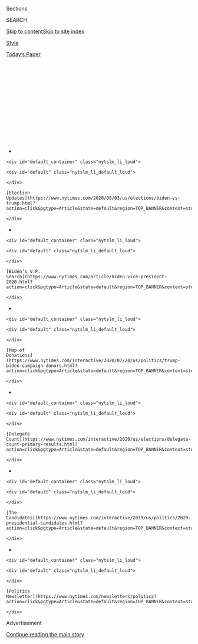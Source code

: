 <div id="app">

<div>

<div>

<div>

<div class="NYTAppHideMasthead css-1q2w90k e1suatyy0">

<div class="section css-ui9rw0 e1suatyy2">

<div class="css-eph4ug er09x8g0">

<div class="css-6n7j50">

</div>

<span class="css-1dv1kvn">Sections</span>

<div class="css-10488qs">

<span class="css-1dv1kvn">SEARCH</span>

</div>

[Skip to content](#site-content)[Skip to site
index](#site-index)

</div>

<div id="masthead-section-label" class="css-1wr3we4 eaxe0e00">

[Style](https://www.nytimes.com/section/style)

</div>

<div class="css-10698na e1huz5gh0">

</div>

</div>

<div id="masthead-bar-one" class="section hasLinks css-15hmgas e1csuq9d3">

<div class="css-uqyvli e1csuq9d0">

</div>

<div class="css-1uqjmks e1csuq9d1">

</div>

<div class="css-9e9ivx">

[](https://myaccount.nytimes.com/auth/login?response_type=cookie&client_id=vi)

</div>

<div class="css-1bvtpon e1csuq9d2">

[Today’s
Paper](https://www.nytimes.com/section/todayspaper)

</div>

</div>

</div>

</div>

<div data-aria-hidden="false">

<div id="site-content" data-role="main">

<div>

<div class="css-1aor85t" style="opacity:0.000000001;z-index:-1;visibility:hidden">

<div class="css-1hqnpie">

<div class="css-epjblv">

<span class="css-17xtcya">[Style](/section/style)</span><span class="css-x15j1o">|</span><span class="css-fwqvlz">TikTok
Teens and K-Pop Stans Say They Sank Trump
Rally</span>

</div>

<div class="css-k008qs">

<div class="css-1iwv8en">

<span class="css-18z7m18"></span>

<div>

</div>

</div>

<span class="css-1n6z4y">https://nyti.ms/37O0txZ</span>

<div class="css-1705lsu">

<div class="css-4xjgmj">

<div class="css-4skfbu" data-role="toolbar" data-aria-label="Social Media Share buttons, Save button, and Comments Panel with current comment count" data-testid="share-tools">

  - 
  - 
  - 
  - 
    
    <div class="css-6n7j50">
    
    </div>

  - 

</div>

</div>

</div>

</div>

</div>

</div>

<div id="NYT_TOP_BANNER_REGION" class="css-13pd83m">

<div>

<div id="styln-elections-notifications-menu" class="section interactive-content interactive-size-medium css-1edisqu">

<div class="css-17ih8de interactive-body">

<div class="nytslm_innerContainer" data-aria-live="polite">

<div class="nytslm_title">

</div>

  - 
    
    <div id="default_container" class="nytslm_li_loud">
    
    <div id="default" class="nytslm_li_default_loud">
    
    </div>
    
    [Election
    Updates](https://www.nytimes.com/2020/08/03/us/elections/biden-vs-trump.html?action=click&pgtype=Article&state=default&region=TOP_BANNER&context=storylines_menu)
    
    </div>

  - 
    
    <div id="default_container" class="nytslm_li_loud">
    
    <div id="default" class="nytslm_li_default_loud">
    
    </div>
    
    [Biden’s V.P.
    Search](https://www.nytimes.com/article/biden-vice-president-2020.html?action=click&pgtype=Article&state=default&region=TOP_BANNER&context=storylines_menu)
    
    </div>

  - 
    
    <div id="default_container" class="nytslm_li_loud">
    
    <div id="default" class="nytslm_li_default_loud">
    
    </div>
    
    [Map of
    Donations](https://www.nytimes.com/interactive/2020/07/24/us/politics/trump-biden-campaign-donors.html?action=click&pgtype=Article&state=default&region=TOP_BANNER&context=storylines_menu)
    
    </div>

  - 
    
    <div id="default_container" class="nytslm_li_loud">
    
    <div id="default" class="nytslm_li_default_loud">
    
    </div>
    
    [Delegate
    Count](https://www.nytimes.com/interactive/2020/us/elections/delegate-count-primary-results.html?action=click&pgtype=Article&state=default&region=TOP_BANNER&context=storylines_menu)
    
    </div>

  - 
    
    <div id="default_container" class="nytslm_li_loud">
    
    <div id="default" class="nytslm_li_default_loud">
    
    </div>
    
    [The
    Candidates](https://www.nytimes.com/interactive/2019/us/politics/2020-presidential-candidates.html?action=click&pgtype=Article&state=default&region=TOP_BANNER&context=storylines_menu)
    
    </div>

  - 
    
    <div id="default_container" class="nytslm_li_loud">
    
    <div id="default" class="nytslm_li_default_loud">
    
    </div>
    
    [Politics
    Newsletter](https://www.nytimes.com/newsletters/politics?action=click&pgtype=Article&state=default&region=TOP_BANNER&context=storylines_menu)
    
    </div>

</div>

</div>

</div>

</div>

</div>

<div id="top-wrapper" class="css-1sy8kpn">

<div id="top-slug" class="css-l9onyx">

Advertisement

</div>

[Continue reading the main
story](#after-top)

<div class="ad top-wrapper" style="text-align:center;height:100%;display:block;min-height:250px">

<div id="top" class="place-ad" data-position="top" data-size-key="top">

</div>

</div>

<div id="after-top">

</div>

</div>

<div>

<div id="sponsor-wrapper" class="css-1hyfx7x">

<div id="sponsor-slug" class="css-19vbshk">

Supported by

</div>

[Continue reading the main
story](#after-sponsor)

<div id="sponsor" class="ad sponsor-wrapper" style="text-align:center;height:100%;display:block">

</div>

<div id="after-sponsor">

</div>

</div>

<div class="css-186x18t">

</div>

<div class="css-1vkm6nb ehdk2mb0">

# TikTok Teens and K-Pop Stans Say They Sank Trump Rally

</div>

Did a successful prank inflate attendance expectations for President
Trump’s rally in Tulsa, Okla.?

<div class="css-18e8msd">

<div class="css-vp77d3 epjyd6m0">

<div class="css-1baulvz">

By [<span class="css-1baulvz" itemprop="name">Taylor
Lorenz</span>](https://www.nytimes.com/by/taylor-lorenz),
[<span class="css-1baulvz" itemprop="name">Kellen
Browning</span>](https://www.nytimes.com/by/kellen-browning) and
[<span class="css-1baulvz last-byline" itemprop="name">Sheera
Frenkel</span>](https://www.nytimes.com/by/sheera-frenkel)

</div>

</div>

  - 
    
    <div class="css-ld3wwf e16638kd2">
    
    Published June 21, 2020Updated July 11,
    2020
    
    </div>

  - 
    
    <div class="css-4xjgmj">
    
    <div class="css-pvvomx" data-role="toolbar" data-aria-label="Social Media Share buttons, Save button, and Comments Panel with current comment count" data-testid="share-tools">
    
      - 
      - 
      - 
      - 
        
        <div class="css-6n7j50">
        
        </div>
    
      - 
    
    </div>
    
    </div>

</div>

</div>

<div class="section meteredContent css-1r7ky0e" name="articleBody" itemprop="articleBody">

<div class="css-79elbk" data-testid="photoviewer-wrapper">

<div class="css-z3e15g" data-testid="photoviewer-wrapper-hidden">

</div>

<div class="css-1a48zt4 ehw59r15" data-testid="photoviewer-children">

![<span class="css-16f3y1r e13ogyst0" data-aria-hidden="true">President
Trump taking the stage in Tulsa, Okla. on
Saturday.</span><span class="css-cnj6d5 e1z0qqy90" itemprop="copyrightHolder"><span class="css-1ly73wi e1tej78p0">Credit...</span><span>Doug
Mills/The New York
Times</span></span>](https://static01.nyt.com/images/2020/07/20/world/20TikTok-spansub/merlin_173759871_a4db2097-8ece-4797-9524-800ea901b9b6-articleLarge.jpg?quality=75&auto=webp&disable=upscale)

</div>

</div>

<div class="css-1fanzo5 StoryBodyCompanionColumn">

<div class="css-53u6y8">

[President
Trump’s](https://www.nytimes.com/2020/06/22/style/trump-tulsa-tie.html)
campaign promised huge crowds at his
[rally](https://www.nytimes.com/2020/07/08/us/politics/trump-rally-portsmouth-new-hampshire.html)
in Tulsa, Okla., on Saturday, but it failed to deliver. Hundreds of
teenage
[TikTok](https://www.nytimes.com/2020/08/03/technology/trump-tiktok-microsoft.html)
users and K-pop fans say they’re at least partially responsible.

Brad Parscale, the chairman of Mr. Trump’s re-election campaign, posted
on Twitter on Monday that the campaign had fielded [more than a
million](https://twitter.com/parscale/status/1272543199647666176?s=20)
ticket requests, but [reporters at the event
noted](https://twitter.com/AsteadWesley/status/1274465912951844866?s=20)
the attendance was lower than expected. The campaign also canceled
planned events outside the rally for an anticipated overflow crowd that
did not materialize.

Tim Murtaugh, a spokesman for the Trump campaign, [said
protesters](https://twitter.com/cmsub/status/1274473814211125249/photo/1)
stopped supporters from entering the rally, held at the BOK Center,
which has a 19,000-seat capacity.

But reporters present said there [were few
protests](https://www.nytimes.com/2020/06/20/us/trump-rally-tulsa.html#link-60a18f83).
According to a spokesman for the Tulsa Fire Department on Sunday, the
fire marshal counted 6,200 scanned tickets of attendees. (That number
would not include staff, media or those in box suites.)

</div>

</div>

<div class="css-1fanzo5 StoryBodyCompanionColumn">

<div class="css-53u6y8">

TikTok users and [fans of Korean pop music
groups](https://www.nytimes.com/2018/12/11/smarter-living/the-edit-k-pop.html)
claimed to have registered potentially hundreds of thousands of tickets
for Mr. Trump’s campaign rally as a prank. After the Trump campaign’s
official account @TeamTrump posted a
[tweet](https://twitter.com/TeamTrump/status/1271205174611259393) asking
supporters to register for free tickets using their phones on June 11,
K-pop fan accounts began sharing the information with followers,
encouraging them to register for the
[rally](https://www.nytimes.com/2020/07/08/us/politics/trump-rally-portsmouth-new-hampshire.html)
— and then not show.

-----

Some of the latest from [Taylor
Lorenz](https://www.nytimes.com/by/taylor-lorenz):

  - [TikTok Users React to Threat to Ban App in
    U.S.](https://www.nytimes.com/2020/07/10/style/tiktok-ban-us-users-influencers-taylor-lorenz.html)

  - [Meet the Original Renegade Dance
    Creator](https://www.nytimes.com/2020/02/13/style/the-original-renegade.html)

  - [TikTok Stars Race to Land Reality TV
    Shows](https://www.nytimes.com/2020/07/09/style/tiktok-stars-race-to-land-reality-shows.html)

  - [How We Report on Internet Culture and the Teens Who Rule
    It](https://www.nytimes.com/2020/07/16/style/taylor-lorenz-internet-culture-reporting.html)

-----

The trend quickly spread on TikTok, where videos with millions of views
instructed viewers to do the same, [as CNN
reported](https://www.cnn.com/2020/06/16/politics/tiktok-trump-tulsa-rally-trnd/index.html)
on Tuesday. “Oh no, I signed up for a Trump rally, and I can’t go,” one
woman joked, along with a fake cough, [in a
TikTok](https://www.tiktok.com/@proloser12245/video/6838621598229056773)
posted on June 15.

Thousands of other users posted similar tweets and videos to TikTok that
racked up millions of views. Representatives for TikTok did not
immediately respond to requests for comment.

</div>

</div>

<div class="css-1fanzo5 StoryBodyCompanionColumn">

<div class="css-53u6y8">

“It spread mostly [through Alt
TikTok](https://www.nytimes.com/2020/06/10/style/elite-tiktok.html) — we
kept it on the quiet side where people do pranks and a lot of activism,”
said the YouTuber Elijah Daniel, 26, who participated in the social
media campaign. “K-pop Twitter and Alt TikTok have a good alliance where
they spread information amongst each other very quickly. They all know
the algorithms and how they can boost videos to get where they want.”

</div>

</div>

<div class="css-cfo9c3">

</div>

<div class="css-1fanzo5 StoryBodyCompanionColumn">

<div class="css-53u6y8">

Many users deleted their posts after 24 to 48 hours in order to conceal
their plan and keep it from spreading into the mainstream internet. “The
majority of people who made them deleted them after the first day
because we didn’t want the Trump campaign to catch wind,” Mr. Daniel
said. “These kids are smart and they thought of everything.”

Twitter users on Saturday night were quick to declare the social media
campaign’s victory. “Actually you just got ROCKED by teens on TikTok,”
Representative Alexandria Ocasio-Cortez of New York
[tweeted](https://twitter.com/AOC/status/1274499021625794565?s=20) in
response to Mr. Parscale, who had tweeted that “radical protestors” had
“interfered” with attendance.

</div>

</div>

![<span class="css-16f3y1r e13ogyst0">President Trump’s rally in Tulsa,
Okla., the site of one of the country’s worst episodes of racial
violence in 1921, angered the city’s black residents. In this news
analysis, we explain what this moment could mean for Mr. Trump’s
re-election
bid.</span><span class="css-cch8ym"><span class="css-1dv1kvn">Credit</span><span class="css-cnj6d5 e1z0qqy90" itemprop="copyrightHolder"><span class="css-1ly73wi e1tej78p0">Credit...</span><span>Doug
Mills/The New York
Times</span></span></span>](https://static01.nyt.com/images/2020/06/20/us/politics/20Tulsa-memo/20Tulsa-memo-videoSixteenByNine3000.jpg)

<div class="css-1fanzo5 StoryBodyCompanionColumn">

<div class="css-53u6y8">

Steve Schmidt, a longtime Republican strategist,
[added](https://twitter.com/SteveSchmidtSES/status/1274486428160811009),
“The teens of America have struck a savage blow against
@realDonaldTrump.”

</div>

</div>

<div class="css-1fanzo5 StoryBodyCompanionColumn">

<div class="css-53u6y8">

“Leftists and online trolls doing a victory lap, thinking they somehow
impacted rally attendance, don’t know what they’re talking about or how
our rallies work,” Mr. Parscale said in a statement on Sunday.
“Registering for a rally means you’ve RSVPed with a cellphone number
and we constantly weed out bogus numbers, as we did with tens of
thousands at the Tulsa rally, in calculating our possible attendee
pool.”

Mary Jo Laupp, a 51-year-old from Fort Dodge, Iowa, [said she had been
watching](https://www.dailydot.com/debug/tiktok-challenge-trump-rally/)black
TikTok users express their frustration about Mr. Trump’s hosting his
rally on
[Juneteenth](https://www.nytimes.com/interactive/2020/06/18/style/juneteenth-celebration.html),
the holiday on June 19. (The rally was later moved to June 20.) She
“vented” her own anger in a [late-night TikTok
video](https://www.tiktok.com/@maryjolaupp/video/6837311838640803078) on
June 11 — and provided a call to
action.

<div id="NYT_MAIN_CONTENT_1_REGION" class="css-9tf9ac">

<div>

<div id="styln-nfldraft-updates-block" class="section interactive-content interactive-size-medium css-1ftcdic">

<div class="css-17ih8de interactive-body">

<div id="styln-briefing-block" data-asset-id="">

<div class="briefing-block-header-section">

# [Latest Updates: 2020 Election](https://www.nytimes.com/2020/08/03/us/elections/biden-vs-trump.html?action=click&pgtype=Article&state=default&region=MAIN_CONTENT_1&context=storylines_live_updates)

<div class="briefing-block-ts">

Updated 2020-08-04T01:23:51.312Z

</div>

</div>

  - [Trump assails mail-in voting anew, citing delays in declaring a
    winner in a New York congressional
    primary.](https://www.nytimes.com/2020/08/03/us/elections/biden-vs-trump.html?action=click&pgtype=Article&state=default&region=MAIN_CONTENT_1&context=storylines_live_updates#link-6494b448)
  - [Obama issues his first slate of 2020
    endorsements.](https://www.nytimes.com/2020/08/03/us/elections/biden-vs-trump.html?action=click&pgtype=Article&state=default&region=MAIN_CONTENT_1&context=storylines_live_updates#link-3de249e6)
  - [In a big shift, Trump is now encouraging mask-wearing in campaign
    emails.](https://www.nytimes.com/2020/08/03/us/elections/biden-vs-trump.html?action=click&pgtype=Article&state=default&region=MAIN_CONTENT_1&context=storylines_live_updates#link-54e34d20)

<div class="briefing-block-footer">

<div class="briefing-block-footer-meta">

[See more
updates](https://www.nytimes.com/2020/08/03/us/elections/biden-vs-trump.html?action=click&pgtype=Article&state=default&region=MAIN_CONTENT_1&context=storylines_live_updates)

</div>

</div>

</div>

</div>

</div>

</div>

</div>

“I recommend all of those of us that want to see this 19,000-seat
auditorium barely filled or completely empty go reserve tickets now, and
leave him standing there alone on the stage,” Ms. Laupp said in the
video.

When she checked her phone the next morning, Ms. Laupp said, the video
was starting to go viral. It has more than 700,000 likes, she added, and
more than two million
views.

</div>

</div>

<div class="css-79elbk" data-testid="photoviewer-wrapper">

<div class="css-z3e15g" data-testid="photoviewer-wrapper-hidden">

</div>

<div class="css-1a48zt4 ehw59r15" data-testid="photoviewer-children">

<div class="css-1xdhyk6 erfvjey0">

<span class="css-1ly73wi e1tej78p0">Image</span>

<div class="css-zjzyr8">

<div data-testid="lazyimage-container" style="height:235.86666666666667px">

</div>

</div>

</div>

<span class="css-16f3y1r e13ogyst0" data-aria-hidden="true">Many of the
arena’s 19,000 seats remained empty as Mr. Trump
spoke.</span><span class="css-cnj6d5 e1z0qqy90" itemprop="copyrightHolder"><span class="css-1ly73wi e1tej78p0">Credit...</span><span>Doug
Mills/The New York Times</span></span>

</div>

</div>

<div class="css-1fanzo5 StoryBodyCompanionColumn">

<div class="css-53u6y8">

She said she believed that at least 17,000 tickets were accounted for
based on comments she received on her TikTok videos, but added that
people reaching out to her said tens of thousands more had been
reserved.

</div>

</div>

<div class="css-1fanzo5 StoryBodyCompanionColumn">

<div class="css-53u6y8">

Ms. Laupp said she was “overwhelmed” and “stunned” by the possibility
that she and the effort [she helped
inspire](https://www.tiktok.com/@maryjolaupp/video/6840619115585998085)
might have contributed to the low rally attendance.

“There are teenagers in this country who participated in this little
no-show protest, who believe that they can have an impact in their
country in the political system even though they’re not old enough to
vote right now,” she said.

</div>

</div>

<div class="css-cfo9c3">

</div>

<div class="css-1fanzo5 StoryBodyCompanionColumn">

<div class="css-53u6y8">

The effort to deprive Mr. Trump of a large crowd spread from Twitter and
TikTok across multiple social media platforms, including Instagram and
Snapchat.

Erin Hoffman, an 18-year-old from upstate New York, said she heard from
a friend on Instagram about the social media campaign. She then spread
it herself via her Snapchat story, and said friends who saw her post
told her they were reserving tickets.

</div>

</div>

<div class="css-1fanzo5 StoryBodyCompanionColumn">

<div class="css-53u6y8">

“Trump has been actively trying to disenfranchise millions of Americans
in so many ways, and to me, this was the protest I was able to perform,”
said Ms. Hoffman, who reserved two tickets herself and persuaded one of
her parents to nab two more. “He doesn’t deserve the platform he has
been given.”

</div>

</div>

<div class="css-cfo9c3">

</div>

<div class="css-1fanzo5 StoryBodyCompanionColumn">

<div class="css-53u6y8">

Ms. Laupp said that many of the people who shared her video added
commentary encouraging people to procure the tickets with fake names and
phone numbers. In the comment section under her own video, TikTok users
exchanged advice on how to acquire a Google Voice number or another
internet-connected phone line.

“We all know the Trump campaign feeds on data, they are constantly
mining these rallies for data,” said Ms. Laupp, who worked on several
rallies for Pete Buttigieg’s campaign for the Democratic nomination for
president. “Feeding them false data was a bonus. The data they think
they have, the data they are collecting from this rally, isn’t
accurate.”

Campaign officials on Sunday said that many people who had signed up
were not supporters, but online tricksters. One campaign adviser claimed
that “troll data” was still usable, claiming it would help the campaign
avoid the same pitfall in the future. The adviser said that the data
could be put into the system to “tighten up the formula used to
determine projected attendance for rallies.”

Ms. Laupp added that several people who took part in her campaign
complained that once they signed up for the rally with their real phone
numbers, they couldn’t get the Trump campaign to stop texting them and
sending them messages.

Mary Garcia, a 19-year-old student from California, said that she used a
Google Voice number to sign up for the rally, but that two of her
friends who also signed up used their real numbers and had been
inundated with texts from the Trump campaign.

</div>

</div>

<div class="css-cfo9c3">

</div>

<div class="css-1fanzo5 StoryBodyCompanionColumn">

<div class="css-53u6y8">

Ms. Garcia said she decided to sign up on a whim after seeing Ms.
Laupp’s video, but after she saw the Trump campaign boasting about its
record-setting ticket numbers she regretted what she had done.

“I feel like it doesn’t even matter if the rally is full or not,” Ms.
Garcia said. “They are going to boast about a million tickets being
registered, and then they’ll just lie or whatever about how big the
audience was.”

K-pop stans have been getting increasingly involved in American politics
in recent months. After the Trump campaign [solicited
messages](https://twitter.com/TeamTrump/status/1270127968736677888) for
the president’s birthday on June 8, K-pop stans submitted a stream of
prank messages. And earlier in June, when the Dallas Police Department
asked citizens to submit videos of suspicious or illegal activity
through a dedicated app, K-pop Twitter claimed credit for [crashing the
app](https://melmagazine.com/en-us/story/what-we-can-learn-from-k-pop-stans-about-fighting-fascism)
by uploading thousands of “fancam” videos.

They also reclaimed the \#WhiteLivesMatter hashtag in May, by spamming
it with endless K-pop videos, in hopes to make it harder for white
supremacists and sympathizers to find one another and communicate their
messaging.

Whether or not the prank to call in false tickets was the reason for the
empty upper rafters at Mr. Trump’s rally, teenagers online celebrated.
On Twitter,
[several](https://twitter.com/sophiadelsol/status/1274145891490959360?s=20)
[accounts](https://twitter.com/cbjeffreys/status/1274514747241750529?s=20)
[tweeted](https://twitter.com/s87788255/status/1274536326528856064?s=20),
“best senior prank ever.”

Annie Karni contributed
reporting.

</div>

</div>

<div class="css-1fanzo5 StoryBodyCompanionColumn">

<div class="css-53u6y8">

-----

</div>

</div>

<div>

</div>

</div>

<div>

</div>

<div>

</div>

<div id="NYT_BELOW_MAIN_CONTENT_REGION">

<div>

<div id="STLYN_guide_v1_STYLN_guide_a" class="section css-l08pwh interactive-content interactive-size-medium">

<div class="css-17ih8de interactive-body">

<div class="g-story g-freebird g-max-limit" data-preview-slug="styln-scroll-guide">

</div>

<div id="g-electionguide-id" class="g-electionguide">

<div class="g-electionguide-container">

<div class="g-electionguide-wrapper">

<div class="g-electionguide-logo">

</div>

# Our 2020 Election Guide

Updated Aug. 3, 2020

  - 
    
    -----
    
    ## The Latest
    
      - President Trump again assails mail-in voting, [claiming without
        evidence that the process is plagued by
        fraud](https://www.nytimes.com/2020/08/03/us/politics/trump-mail-in-voting.html?action=click&pgtype=Article&state=default&region=BELOW_MAIN_CONTENT&context=storylines_guide).

  - 
    
    -----
    
    ## Biden’s V.P. Search
    
      - [Here are 13
        women](https://www.nytimes.com/article/biden-vice-president-2020.html?action=click&pgtype=Article&state=default&region=BELOW_MAIN_CONTENT&context=storylines_guide)
        who have been under consideration to be Joe Biden’s running
        mate, and why each might be chosen — and might not be.

  - 
    
    -----
    
    ## Keep Up With Our Coverage
    
      - Get an
        [email](https://www.nytimes.com/newsletters/politics?action=click&pgtype=Article&state=default&region=BELOW_MAIN_CONTENT&context=storylines_guide)
        recapping the day’s news
    
    <!-- end list -->
    
      - Download our mobile app on
        [iOS](https://apps.apple.com/us/app/nytimes/id284862083?ls=1&mat_click_id=5c79ae7455014fd1bd66b5610c05b8f2-20191112-16948&referrer=mat_click_id%3D5c79ae7455014fd1bd66b5610c05b8f2-20191112-16948%26link_click_id%3D722930677036718082)
        and
        [Android](http://a.localytics.com/android?id=com.nytimes.android&referrer=utm_source%3Dother_nyt_mobile_web%26utm_medium%3DWeb%2520page%26utm_term%3DGeneral%2520Mobile%2520Page%26utm_campaign%3DNYT%2520Mobile%2520General%2520Page)
        and turn on Breaking News and Politics alerts

</div>

</div>

</div>

</div>

</div>

</div>

</div>

<div>

</div>

<div>

<div id="bottom-wrapper" class="css-1ede5it">

<div id="bottom-slug" class="css-l9onyx">

Advertisement

</div>

[Continue reading the main
story](#after-bottom)

<div id="bottom" class="ad bottom-wrapper" style="text-align:center;height:100%;display:block;min-height:90px">

</div>

<div id="after-bottom">

</div>

</div>

</div>

</div>

</div>

## Site Index

<div>

</div>

## Site Information Navigation

  - [© <span>2020</span> <span>The New York Times
    Company</span>](https://help.nytimes.com/hc/en-us/articles/115014792127-Copyright-notice)

<!-- end list -->

  - [NYTCo](https://www.nytco.com/)
  - [Contact
    Us](https://help.nytimes.com/hc/en-us/articles/115015385887-Contact-Us)
  - [Work with us](https://www.nytco.com/careers/)
  - [Advertise](https://nytmediakit.com/)
  - [T Brand Studio](http://www.tbrandstudio.com/)
  - [Your Ad
    Choices](https://www.nytimes.com/privacy/cookie-policy#how-do-i-manage-trackers)
  - [Privacy](https://www.nytimes.com/privacy)
  - [Terms of
    Service](https://help.nytimes.com/hc/en-us/articles/115014893428-Terms-of-service)
  - [Terms of
    Sale](https://help.nytimes.com/hc/en-us/articles/115014893968-Terms-of-sale)
  - [Site
    Map](https://spiderbites.nytimes.com)
  - [Help](https://help.nytimes.com/hc/en-us)
  - [Subscriptions](https://www.nytimes.com/subscription?campaignId=37WXW)

</div>

</div>

</div>

</div>
